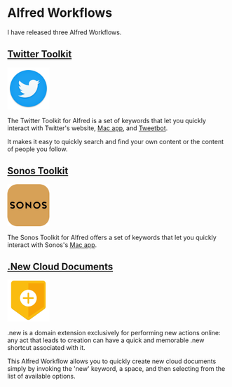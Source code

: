 # Alfred Workflows

I have released three Alfred Workflows.

## [Twitter Toolkit](https://github.com/chrismessina/alfred-twitter-toolkit/)

<a href="https://github.com/chrismessina/alfred-twitter-toolkit/"><img src="../assets/icon-twitter.png" alt="Twitter logo" width="96" height="96"></a>

The Twitter Toolkit for Alfred is a set of keywords that let you quickly interact with Twitter's website, [Mac app](https://apps.apple.com/us/app/twitter/id1482454543?mt=12&uo=4), and [Tweetbot](https://tapbots.com/tweetbot/mac/).

It makes it easy to quickly search and find your own content or the content of people you follow.

## [Sonos Toolkit](https://github.com/chrismessina/alfred-sonos-toolkit/)

<a href="https://github.com/chrismessina/alfred-sonos-toolkit/"><img src="../assets/icon-sonos.png" alt="Sonos logo" width="96" height="96"></a>

The Sonos Toolkit for Alfred offers a set of keywords that let you quickly interact with Sonos's [Mac app](https://support.sonos.com/s/downloads).

## [.New Cloud Documents](https://github.com/chrismessina/alfred-new-cloud-documents/)

<a href="https://github.com/chrismessina/alfred-new-cloud-documents/"><img src="../assets/icon-new.png" alt="New logo" width="96" height="96"></a>

.new is a domain extension exclusively for performing new actions online: any act that leads to creation can have a quick and memorable .new shortcut associated with it.

This Alfred Workflow allows you to quickly create new cloud documents simply by invoking the 'new' keyword, a space, and then selecting from the list of available options.
